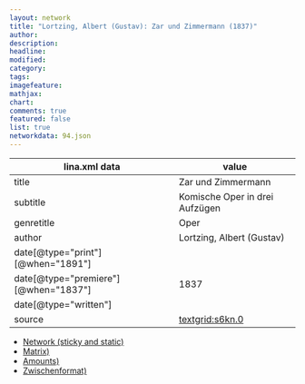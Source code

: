 ```yaml
---
layout: network
title: "Lortzing, Albert (Gustav): Zar und Zimmermann (1837)"
author:
description:
headline:
modified:
category:
tags:
imagefeature: 
mathjax: 
chart: 
comments: true
featured: false
list: true
networkdata: 94.json
---
```

lina.xml data  | value
------------- | -------------
title|Zar und Zimmermann
subtitle|Komische Oper in drei Aufzügen
genretitle|Oper
author|Lortzing, Albert (Gustav)
date[@type="print"][@when="1891"]|
date[@type="premiere"][@when="1837"]|1837
date[@type="written"]|
source|[textgrid:s6kn.0](https://textgridlab.org/1.0/tgcrud-public/rest/textgrid:s6kn.0/data)



* [Network (sticky and static)](/linas/network94)
* [Matrix)](/linas/matrix94)
* [Amounts)](/linas/amount94)
* [Zwischenformat)](/linas/lina94 )
